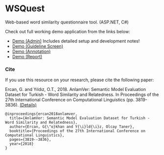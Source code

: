 # WSQuest
Web-based word similarity questionnaire tool. (ASP.NET, C#)

Check out full working demo application from the links below:
* [Demo (Admin)](http://www.gokhanercan.com/wsquest/demo/Admin.aspx) Includes detailed setup and development notes!
* [Demo (Guideline Screen)](http://www.gokhanercan.com/wsquest/demo/Default.aspx?pn=0&u=1&s=1&lp=0)
* [Demo (Annotation)](http://www.gokhanercan.com/wsquest/demo/Default.aspx?pn=1&u=1&s=1&lp=0)
* [Demo (Report)](http://www.gokhanercan.com/wsquest/demo/Report.aspx)

### Cite
If you use this resource on your research, please cite the following paper: 

Ercan, G. and Yıldız, O.T., 2018. AnlamVer: Semantic Model Evaluation Dataset for Turkish - Word Similarity and Relatedness. In Proceedings of the 27th International Conference on Computational Linguistics (pp. 3819-3836). [(Details)](http://www.gokhanercan.com/publications.aspx)
```
@inproceedings{ercan2018anlamver,
  title={AnlamVer: Semantic Model Evaluation Dataset for Turkish - Word Similarity and Relatedness},
  author={Ercan, G{\"o}khan and Y{\i}ld{\i}z, Olcay Taner},
  booktitle={Proceedings of the 27th International Conference on Computational Linguistics},
  pages={3819--3836},
  year={2018}
}
```
